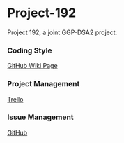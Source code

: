 Project-192
===========

Project 192, a joint GGP-DSA2 project.

### Coding Style
[GitHub Wiki Page](https://github.com/ColdenCullen/Project-192/wiki/Coding-Standards)

### Project Management
[Trello](https://trello.com/board/project-192/518da698f1ec727821001426)

### Issue Management
[GitHub](https://github.com/ColdenCullen/Project-192/issues?state=open)
